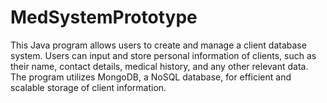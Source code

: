 # MedSystemPrototype
This Java program allows users to create and manage a client database system. Users can input and store personal information of clients, such as their name, contact details, medical history, and any other relevant data. The program utilizes MongoDB, a NoSQL database, for efficient and scalable storage of client information.

